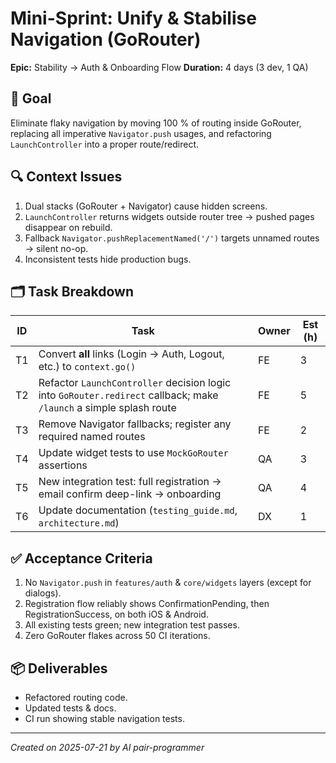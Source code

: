 # Mini-Sprint: Unify & Stabilise Navigation (GoRouter)

**Epic:** Stability → Auth & Onboarding Flow
**Duration:** 4 days (3 dev, 1 QA)

## 🎯 Goal
Eliminate flaky navigation by moving 100 % of routing inside GoRouter, replacing all imperative `Navigator.push` usages, and refactoring `LaunchController` into a proper route/redirect.

## 🔍 Context Issues
1. Dual stacks (GoRouter + Navigator) cause hidden screens.
2. `LaunchController` returns widgets outside router tree → pushed pages disappear on rebuild.
3. Fallback `Navigator.pushReplacementNamed('/')` targets unnamed routes → silent no-op.
4. Inconsistent tests hide production bugs.

## 🗂 Task Breakdown
| ID | Task | Owner | Est (h) |
|----|------|-------|---------|
| T1 | Convert **all** links (Login → Auth, Logout, etc.) to `context.go()` | FE | 3 |
| T2 | Refactor `LaunchController` decision logic into `GoRouter.redirect` callback; make `/launch` a simple splash route | FE | 5 |
| T3 | Remove Navigator fallbacks; register any required named routes | FE | 2 |
| T4 | Update widget tests to use `MockGoRouter` assertions | QA | 3 |
| T5 | New integration test: full registration → email confirm deep-link → onboarding | QA | 4 |
| T6 | Update documentation (`testing_guide.md`, `architecture.md`) | DX | 1 |

## ✅ Acceptance Criteria
1. No `Navigator.push` in `features/auth` & `core/widgets` layers (except for dialogs).
2. Registration flow reliably shows ConfirmationPending, then RegistrationSuccess, on both iOS & Android.
3. All existing tests green; new integration test passes.
4. Zero GoRouter flakes across 50 CI iterations.

## 📦 Deliverables
- Refactored routing code.
- Updated tests & docs.
- CI run showing stable navigation tests.

---
*Created on 2025-07-21 by AI pair-programmer* 